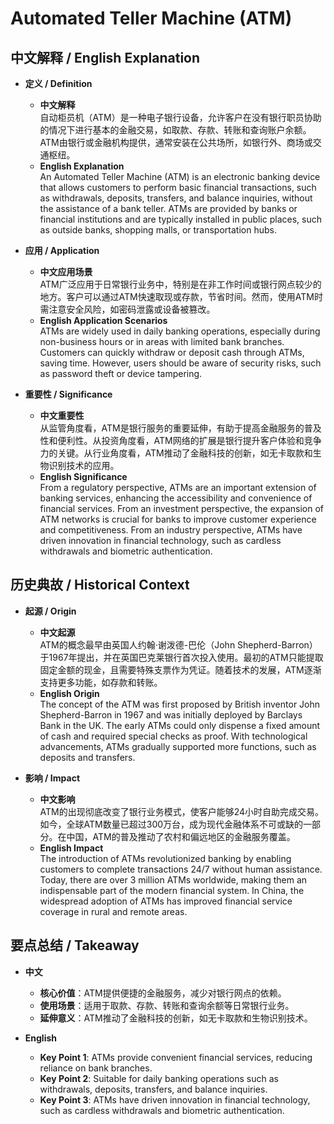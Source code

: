 # Automated Teller Machine (ATM)

## 中文解释 / English Explanation

* **定义 / Definition**  
  - **中文解释**  
    自动柜员机（ATM）是一种电子银行设备，允许客户在没有银行职员协助的情况下进行基本的金融交易，如取款、存款、转账和查询账户余额。ATM由银行或金融机构提供，通常安装在公共场所，如银行外、商场或交通枢纽。  
  - **English Explanation**  
    An Automated Teller Machine (ATM) is an electronic banking device that allows customers to perform basic financial transactions, such as withdrawals, deposits, transfers, and balance inquiries, without the assistance of a bank teller. ATMs are provided by banks or financial institutions and are typically installed in public places, such as outside banks, shopping malls, or transportation hubs.

* **应用 / Application**  
  - **中文应用场景**  
    ATM广泛应用于日常银行业务中，特别是在非工作时间或银行网点较少的地方。客户可以通过ATM快速取现或存款，节省时间。然而，使用ATM时需注意安全风险，如密码泄露或设备被篡改。  
  - **English Application Scenarios**  
    ATMs are widely used in daily banking operations, especially during non-business hours or in areas with limited bank branches. Customers can quickly withdraw or deposit cash through ATMs, saving time. However, users should be aware of security risks, such as password theft or device tampering.

* **重要性 / Significance**  
  - **中文重要性**  
    从监管角度看，ATM是银行服务的重要延伸，有助于提高金融服务的普及性和便利性。从投资角度看，ATM网络的扩展是银行提升客户体验和竞争力的关键。从行业角度看，ATM推动了金融科技的创新，如无卡取款和生物识别技术的应用。  
  - **English Significance**  
    From a regulatory perspective, ATMs are an important extension of banking services, enhancing the accessibility and convenience of financial services. From an investment perspective, the expansion of ATM networks is crucial for banks to improve customer experience and competitiveness. From an industry perspective, ATMs have driven innovation in financial technology, such as cardless withdrawals and biometric authentication.

## 历史典故 / Historical Context

* **起源 / Origin**  
  - **中文起源**  
    ATM的概念最早由英国人约翰·谢泼德-巴伦（John Shepherd-Barron）于1967年提出，并在英国巴克莱银行首次投入使用。最初的ATM只能提取固定金额的现金，且需要特殊支票作为凭证。随着技术的发展，ATM逐渐支持更多功能，如存款和转账。  
  - **English Origin**  
    The concept of the ATM was first proposed by British inventor John Shepherd-Barron in 1967 and was initially deployed by Barclays Bank in the UK. The early ATMs could only dispense a fixed amount of cash and required special checks as proof. With technological advancements, ATMs gradually supported more functions, such as deposits and transfers.

* **影响 / Impact**  
  - **中文影响**  
    ATM的出现彻底改变了银行业务模式，使客户能够24小时自助完成交易。如今，全球ATM数量已超过300万台，成为现代金融体系不可或缺的一部分。在中国，ATM的普及推动了农村和偏远地区的金融服务覆盖。  
  - **English Impact**  
    The introduction of ATMs revolutionized banking by enabling customers to complete transactions 24/7 without human assistance. Today, there are over 3 million ATMs worldwide, making them an indispensable part of the modern financial system. In China, the widespread adoption of ATMs has improved financial service coverage in rural and remote areas.

## 要点总结 / Takeaway

* **中文**  
  - **核心价值**：ATM提供便捷的金融服务，减少对银行网点的依赖。  
  - **使用场景**：适用于取款、存款、转账和查询余额等日常银行业务。  
  - **延伸意义**：ATM推动了金融科技的创新，如无卡取款和生物识别技术。  

* **English**  
  - **Key Point 1**: ATMs provide convenient financial services, reducing reliance on bank branches.  
  - **Key Point 2**: Suitable for daily banking operations such as withdrawals, deposits, transfers, and balance inquiries.  
  - **Key Point 3**: ATMs have driven innovation in financial technology, such as cardless withdrawals and biometric authentication.